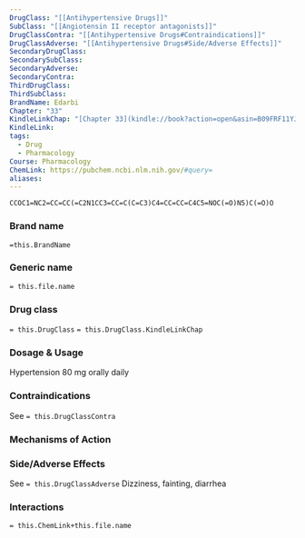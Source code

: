 ```yaml
---
DrugClass: "[[Antihypertensive Drugs]]"
SubClass: "[[Angiotensin II receptor antagonists]]"
DrugClassContra: "[[Antihypertensive Drugs#Contraindications]]"
DrugClassAdverse: "[[Antihypertensive Drugs#Side/Adverse Effects]]"
SecondaryDrugClass: 
SecondarySubClass: 
SecondaryAdverse: 
SecondaryContra: 
ThirdDrugClass: 
ThirdSubClass: 
BrandName: Edarbi
Chapter: "33"
KindleLinkChap: "[Chapter 33](kindle://book?action=open&asin=B09FRF11YJ&location=17954)"
KindleLink: 
tags:
  - Drug
  - Pharmacology
Course: Pharmacology
ChemLink: https://pubchem.ncbi.nlm.nih.gov/#query=
aliases:
---
```

```smiles
CCOC1=NC2=CC=CC(=C2N1CC3=CC=C(C=C3)C4=CC=CC=C4C5=NOC(=O)N5)C(=O)O
```

### Brand name
`=this.BrandName`

### Generic name
`= this.file.name`

### Drug class 
`= this.DrugClass`
	`= this.DrugClass.KindleLinkChap`

### Dosage & Usage
Hypertension
80 mg orally daily

### Contraindications
See `= this.DrugClassContra`

### Mechanisms of Action


### Side/Adverse Effects
See `= this.DrugClassAdverse`
Dizziness, fainting, diarrhea 

### Interactions

`= this.ChemLink+this.file.name`

